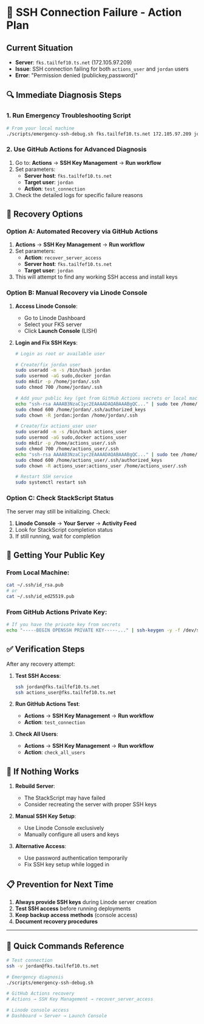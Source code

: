 # 🚨 SSH Connection Failure - Action Plan

## Current Situation
- **Server**: `fks.tailfef10.ts.net` (172.105.97.209)
- **Issue**: SSH connection failing for both `actions_user` and `jordan` users
- **Error**: "Permission denied (publickey,password)"

## 🔍 Immediate Diagnosis Steps

### 1. **Run Emergency Troubleshooting Script**
```bash
# From your local machine
./scripts/emergency-ssh-debug.sh fks.tailfef10.ts.net 172.105.97.209 jordan
```

### 2. **Use GitHub Actions for Advanced Diagnosis**
1. Go to: **Actions** → **SSH Key Management** → **Run workflow**
2. Set parameters:
   - **Server host**: `fks.tailfef10.ts.net`
   - **Target user**: `jordan`
   - **Action**: `test_connection`
3. Check the detailed logs for specific failure reasons

## 🔧 Recovery Options

### Option A: **Automated Recovery via GitHub Actions**
1. **Actions** → **SSH Key Management** → **Run workflow**
2. Set parameters:
   - **Action**: `recover_server_access`
   - **Server host**: `fks.tailfef10.ts.net`
   - **Target user**: `jordan`
3. This will attempt to find any working SSH access and install keys

### Option B: **Manual Recovery via Linode Console**
1. **Access Linode Console**:
   - Go to Linode Dashboard
   - Select your FKS server
   - Click **Launch Console** (LISH)

2. **Login and Fix SSH Keys**:
   ```bash
   # Login as root or available user
   
   # Create/fix jordan user
   sudo useradd -m -s /bin/bash jordan
   sudo usermod -aG sudo,docker jordan
   sudo mkdir -p /home/jordan/.ssh
   sudo chmod 700 /home/jordan/.ssh
   
   # Add your public key (get from GitHub Actions secrets or local machine)
   echo "ssh-rsa AAAAB3NzaC1yc2EAAAADAQABAAABgQC..." | sudo tee /home/jordan/.ssh/authorized_keys
   sudo chmod 600 /home/jordan/.ssh/authorized_keys
   sudo chown -R jordan:jordan /home/jordan/.ssh
   
   # Create/fix actions_user user
   sudo useradd -m -s /bin/bash actions_user
   sudo usermod -aG sudo,docker actions_user
   sudo mkdir -p /home/actions_user/.ssh
   sudo chmod 700 /home/actions_user/.ssh
   echo "ssh-rsa AAAAB3NzaC1yc2EAAAADAQABAAABgQC..." | sudo tee /home/actions_user/.ssh/authorized_keys
   sudo chmod 600 /home/actions_user/.ssh/authorized_keys
   sudo chown -R actions_user:actions_user /home/actions_user/.ssh
   
   # Restart SSH service
   sudo systemctl restart ssh
   ```

### Option C: **Check StackScript Status**
The server may still be initializing. Check:
1. **Linode Console** → **Your Server** → **Activity Feed**
2. Look for StackScript completion status
3. If still running, wait for completion

## 🔑 Getting Your Public Key

### From Local Machine:
```bash
cat ~/.ssh/id_rsa.pub
# or
cat ~/.ssh/id_ed25519.pub
```

### From GitHub Actions Private Key:
```bash
# If you have the private key from secrets
echo "-----BEGIN OPENSSH PRIVATE KEY-----..." | ssh-keygen -y -f /dev/stdin
```

## ✅ Verification Steps

After any recovery attempt:

1. **Test SSH Access**:
   ```bash
   ssh jordan@fks.tailfef10.ts.net
   ssh actions_user@fks.tailfef10.ts.net
   ```

2. **Run GitHub Actions Test**:
   - **Actions** → **SSH Key Management** → **Run workflow**
   - **Action**: `test_connection`

3. **Check All Users**:
   - **Actions** → **SSH Key Management** → **Run workflow**
   - **Action**: `check_all_users`

## 🚨 If Nothing Works

1. **Rebuild Server**: 
   - The StackScript may have failed
   - Consider recreating the server with proper SSH keys

2. **Manual SSH Key Setup**:
   - Use Linode Console exclusively
   - Manually configure all users and keys

3. **Alternative Access**:
   - Use password authentication temporarily
   - Fix SSH key setup while logged in

## 📋 Prevention for Next Time

1. **Always provide SSH keys** during Linode server creation
2. **Test SSH access** before running deployments
3. **Keep backup access methods** (console access)
4. **Document recovery procedures**

---

## 🔧 Quick Commands Reference

```bash
# Test connection
ssh -v jordan@fks.tailfef10.ts.net

# Emergency diagnosis
./scripts/emergency-ssh-debug.sh

# GitHub Actions recovery
# Actions → SSH Key Management → recover_server_access

# Linode console access
# Dashboard → Server → Launch Console
```
